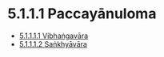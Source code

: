 

# 5.1.1.1 Paccayānuloma

* [5.1.1.1.1 Vibhaṅgavāra](5.1.1.1/5.1.1.1.1.md)
* [5.1.1.1.2 Saṅkhyāvāra](5.1.1.1/5.1.1.1.2.md)



